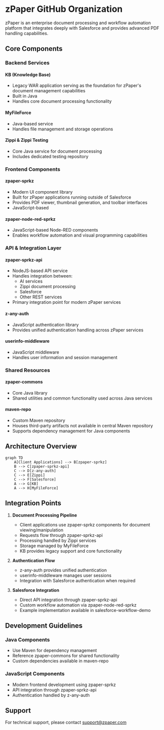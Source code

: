 # zPaper GitHub Organization

zPaper is an enterprise document processing and workflow automation platform that integrates deeply with Salesforce and provides advanced PDF handling capabilities.

## Core Components

### Backend Services

#### KB (Knowledge Base)
- Legacy WAR application serving as the foundation for zPaper's document management capabilities
- Built in Java
- Handles core document processing functionality

#### MyFileForce
- Java-based service
- Handles file management and storage operations

#### Zippi & Zippi Testing
- Core Java service for document processing
- Includes dedicated testing repository

### Frontend Components

#### zpaper-sprkz
- Modern UI component library
- Built for zPaper applications running outside of Salesforce
- Provides PDF viewer, thumbnail generation, and toolbar interfaces
- JavaScript-based

#### zpaper-node-red-sprkz
- JavaScript-based Node-RED components
- Enables workflow automation and visual programming capabilities

### API & Integration Layer

#### zpaper-sprkz-api
- NodeJS-based API service
- Handles integration between:
  - AI services
  - Zippi document processing
  - Salesforce
  - Other REST services
- Primary integration point for modern zPaper services

#### z-any-auth
- JavaScript authentication library
- Provides unified authentication handling across zPaper services

#### userinfo-middleware
- JavaScript middleware
- Handles user information and session management

### Shared Resources

#### zpaper-commons
- Core Java library
- Shared utilities and common functionality used across Java services

#### maven-repo
- Custom Maven repository
- Houses third-party artifacts not available in central Maven repository
- Supports dependency management for Java components

## Architecture Overview

```mermaid
graph TD
    A[Client Applications] --> B[zpaper-sprkz]
    B --> C[zpaper-sprkz-api]
    C --> D[z-any-auth]
    C --> E[Zippi]
    C --> F[Salesforce]
    A --> G[KB]
    A --> H[MyFileForce]
```

## Integration Points

1. **Document Processing Pipeline**
   - Client applications use zpaper-sprkz components for document viewing/manipulation
   - Requests flow through zpaper-sprkz-api
   - Processing handled by Zippi services
   - Storage managed by MyFileForce
   - KB provides legacy support and core functionality

2. **Authentication Flow**
   - z-any-auth provides unified authentication
   - userinfo-middleware manages user sessions
   - Integration with Salesforce authentication when required

3. **Salesforce Integration**
   - Direct API integration through zpaper-sprkz-api
   - Custom workflow automation via zpaper-node-red-sprkz
   - Example implementation available in salesforce-workflow-demo

## Development Guidelines

### Java Components
- Use Maven for dependency management
- Reference zpaper-commons for shared functionality
- Custom dependencies available in maven-repo

### JavaScript Components
- Modern frontend development using zpaper-sprkz
- API integration through zpaper-sprkz-api
- Authentication handled by z-any-auth

## Support

For technical support, please contact support@zpaper.com
